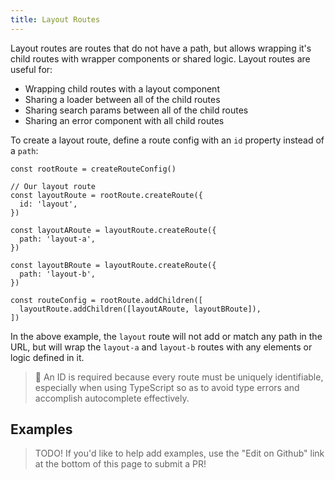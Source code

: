 ```yaml
---
title: Layout Routes
---
```


Layout routes are routes that do not have a path, but allows wrapping it's child routes with wrapper components or shared logic. Layout routes are useful for:

- Wrapping child routes with a layout component
- Sharing a loader between all of the child routes
- Sharing search params between all of the child routes
- Sharing an error component with all child routes

To create a layout route, define a route config with an `id` property instead of a `path`:

```tsx
const rootRoute = createRouteConfig()

// Our layout route
const layoutRoute = rootRoute.createRoute({
  id: 'layout',
})

const layoutARoute = layoutRoute.createRoute({
  path: 'layout-a',
})

const layoutBRoute = layoutRoute.createRoute({
  path: 'layout-b',
})

const routeConfig = rootRoute.addChildren([
  layoutRoute.addChildren([layoutARoute, layoutBRoute]),
])
```

In the above example, the `layout` route will not add or match any path in the URL, but will wrap the `layout-a` and `layout-b` routes with any elements or logic defined in it.

> 🧠 An ID is required because every route must be uniquely identifiable, especially when using TypeScript so as to avoid type errors and accomplish autocomplete effectively.

## Examples

> TODO! If you'd like to help add examples, use the "Edit on Github" link at the bottom of this page to submit a PR!
